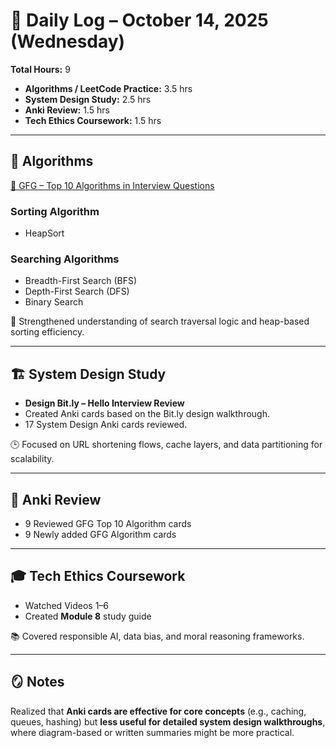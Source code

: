 # 📅 Daily Log – October 14, 2025 (Wednesday)

**Total Hours:** 9  
- **Algorithms / LeetCode Practice:** 3.5 hrs  
- **System Design Study:** 2.5 hrs  
- **Anki Review:** 1.5 hrs  
- **Tech Ethics Coursework:** 1.5 hrs  

---

## 🧮 Algorithms
[🔗 GFG – Top 10 Algorithms in Interview Questions](https://www.geeksforgeeks.org/dsa/top-10-algorithms-in-interview-questions/)

### Sorting Algorithm
- HeapSort  

### Searching Algorithms
- Breadth-First Search (BFS)  
- Depth-First Search (DFS)  
- Binary Search  

🧩 Strengthened understanding of search traversal logic and heap-based sorting efficiency.

---

## 🏗️ System Design Study
- **Design Bit.ly – Hello Interview Review**  
- Created Anki cards based on the Bit.ly design walkthrough.  
- 17 System Design Anki cards reviewed.  

🕒 Focused on URL shortening flows, cache layers, and data partitioning for scalability.

---

## 🧩 Anki Review
- 9 Reviewed GFG Top 10 Algorithm cards  
- 9 Newly added GFG Algorithm cards  

---

## 🎓 Tech Ethics Coursework
- Watched Videos 1–6  
- Created **Module 8** study guide  

📚 Covered responsible AI, data bias, and moral reasoning frameworks.

---

## 🪞 Notes
Realized that **Anki cards are effective for core concepts** (e.g., caching, queues, hashing) but **less useful for detailed system design walkthroughs**, where diagram-based or written summaries might be more practical.